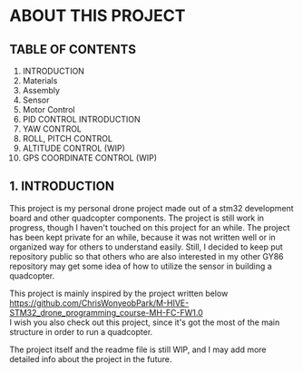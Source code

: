 # ABOUT THIS PROJECT

## TABLE OF CONTENTS
1. INTRODUCTION </BR>
2. Materials </BR>
3. Assembly </BR>
4. Sensor </BR>
5. Motor Control </BR>
6. PID CONTROL INTRODUCTION </BR>
7. YAW CONTROL </BR>
8. ROLL, PITCH CONTROL </BR>
9. ALTITUDE CONTROL (WIP) </BR>
10. GPS COORDINATE CONTROL (WIP) </BR>

## 1. INTRODUCTION
This project is my personal drone project made out of a stm32 development board and other quadcopter components. The project is still work in progress, though I haven't touched on this project for an while. The project has been kept private for an while, because it was not written well or in organized way for others to understand easily. Still, I decided to keep put repository public so that others who are also interested in my other GY86 repository may get some idea of how to utilize the sensor in building a quadcopter. </br>

This project is mainly inspired by the project written below </br>
https://github.com/ChrisWonyeobPark/M-HIVE-STM32_drone_programming_course-MH-FC-FW1.0 </br>
I wish you also check out this project, since it's got the most of the main structure in order to run a quadcopter.</br>

The project itself and the readme file is still WIP, and I may add more detailed info about the project in the future.
